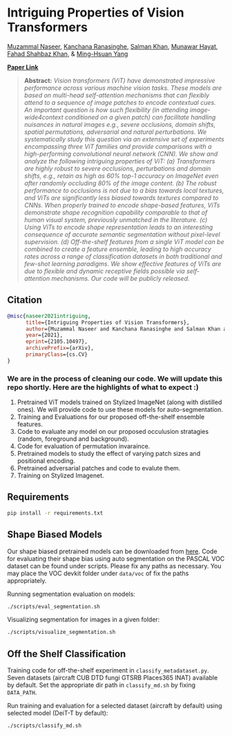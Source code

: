 # Intriguing Properties of Vision Transformers

[Muzammal Naseer](https://scholar.google.ch/citations?user=tM9xKA8AAAAJ&hl=en),
[Kanchana Ranasinghe](https://scholar.google.com/citations?user=K2WBZTwAAAAJ),
[Salman Khan](https://scholar.google.com/citations?user=M59O9lkAAAAJ&hl=en),
[Munawar Hayat](https://scholar.google.ch/citations?user=Mx8MbWYAAAAJ&hl=en&oi=ao), 
[Fahad Shahbaz Khan](https://scholar.google.ch/citations?user=zvaeYnUAAAAJ&hl=en&oi=ao), &
[Ming-Hsuan Yang](https://scholar.google.com/citations?user=p9-ohHsAAAAJ&hl=en)

**[Paper Link](https://arxiv.org/abs/2105.10497)** 

> **Abstract:** 
>*Vision transformers (ViT) have demonstrated impressive performance across various machine vision tasks. These models are based on multi-head self-attention mechanisms that can flexibly attend to a sequence of image patches to encode contextual cues. An important question is how such flexibility (in attending image-wide4context conditioned on a given patch) can facilitate handling nuisances in natural images e.g., severe occlusions, domain shifts, spatial permutations, adversarial and natural perturbations. We systematically study this question via an extensive set of experiments encompassing three ViT families and provide comparisons with a high-performing convolutional neural network (CNN). We show and analyze the following intriguing properties of ViT: (a) Transformers are highly robust to severe occlusions, perturbations and domain shifts, e.g., retain as high as 60% top-1 accuracy on ImageNet even after randomly occluding 80% of the image content.  (b) The robust performance to occlusions is not due to a bias towards local textures, and ViTs are significantly less biased towards textures compared to CNNs. When properly trained to encode shape-based features, ViTs demonstrate shape recognition capability comparable to that of human visual system, previously unmatched in the literature. (c) Using ViTs to encode shape representation leads to an interesting consequence of accurate semantic segmentation without pixel-level supervision. (d) Off-the-shelf features from a single ViT model can be combined to create a feature ensemble, leading to high accuracy rates across a range of classification datasets in both traditional and few-shot learning paradigms.  We show effective features of ViTs are due to flexible and dynamic receptive fields possible via self-attention mechanisms. Our code will be publicly released.* 

## Citation

```bibtex
@misc{naseer2021intriguing,
      title={Intriguing Properties of Vision Transformers}, 
      author={Muzammal Naseer and Kanchana Ranasinghe and Salman Khan and Munawar Hayat and Fahad Shahbaz Khan and Ming-Hsuan Yang},
      year={2021},
      eprint={2105.10497},
      archivePrefix={arXiv},
      primaryClass={cs.CV}
}
```


### We are in the process of cleaning our code. We will update this repo shortly. Here are the highlights of what to expect :)

1) Pretrained ViT models trained on Stylized ImageNet (along with distilled ones). We will provide code to use these models for auto-segmentation.
2) Training and Evaluations for our proposed off-the-shelf ensemble features.
3) Code to evaluate any model on our proposed occulusion stratagies (random, foreground and background). 
4) Code for evaluation of permutation invaraince. 
5) Pretrained models to study the effect of varying patch sizes and positional encoding.
6) Pretrained adversarial patches and code to evalute them.
7) Training on Stylized Imagenet.

## Requirements
```bash
pip install -r requirements.txt
```


## Shape Biased Models
Our shape biased pretrained models can be downloaded from [here](). Code for evaluating their shape bias using auto
segmentation on the PASCAL VOC dataset can be found under scripts. Please fix any paths as necessary. You may place 
the VOC devkit folder under `data/voc` of fix the paths appropriately.

Running segmentation evaluation on models: 
```bash
./scripts/eval_segmentation.sh
```

Visualizing segmentation for images in a given folder:
```bash
./scripts/visualize_segmentation.sh
``` 


## Off the Shelf Classification
Training code for off-the-shelf experiment in `classify_metadataset.py`. Seven datasets (aircraft CUB DTD fungi GTSRB Places365 INAT) available by default. Set the appropriate dir path in `classify_md.sh` by fixing `DATA_PATH`. 

Run training and evaluation for a selected dataset (aircraft by default) using selected model (DeiT-T by default):
```bash
./scripts/classify_md.sh
```




<!-- ## Table of Contents  
1) [Contributions](#Contributions) 
2) [Usage](#Usage)
3) [Pretrained Models](#Pretrained-Models) 
4) [Training](#Training)
5) [Evaluation](#Evaluation)
6) [Future Work?](#Future-Work)  

## Contributions

1. We explore how ViTs demonstrate strong robustness against severe occlusions for foreground objects, non-salient background and random patch locations, when compared with state-of-the-art CNNs. 
2. In relation to making decisions based off texture vs shape, we establish how ViTs are more shape biased than CNNs, and train them to reach shape recognition abilities comparable to humans. 
3. We highlight ViTs' better robustness to nuisance factors such as patch permutations, adversarial perturbations and common natural corruptions (e.g., noise, blur, contrast and pixelation artefacts) in comparison to CNNs.
4. We present a methodology for using off-the-shelf ViT features that generalize exceptionally well to new domains e.g., few-shot learning, fine-grained recognition, scene classification and long-tail recognition settings.

<p align="center">
  <img src="https://muzammal-naseer.github.io/intriguing-properties-of-vision-transformers/images/intro.png" width="50%" alt="explanation"/>
</p>


## Usage
TBA


## Pretrained Models
TBA


## Training
TBA

## Evaluation
TBA

## Future Work
TBA
 -->
